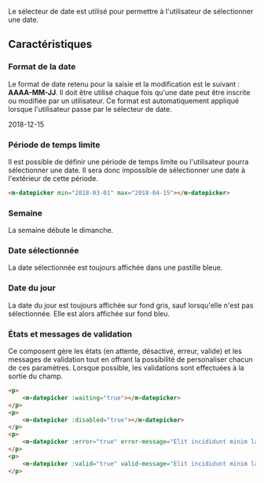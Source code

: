 Le sélecteur de date est utilisé pour permettre à l'utilisateur de sélectionner une date.

## Caractéristiques

### Format de la date
Le format de date retenu pour la saisie et la modification est le suivant&nbsp;: **AAAA-MM-JJ**. Il doit être utilisé chaque fois qu'une date peut être inscrite ou modifiée par un utilisateur. Ce format est automatiquement appliqué lorsque l'utilisateur passe par le sélecteur de date.
<m-panel class="mu-mt">
    <p>2018-12-15</p>
</m-panel>

### Période de temps limite
Il est possible de définir une période de temps limite ou l'utilisateur pourra sélectionner une date. Il sera donc impossible de sélectionner une date à l'extérieur de cette période.

<modul-demo>

```html
<m-datepicker min="2018-03-01" max="2018-04-15"></m-datepicker>
```

</modul-demo>

### Semaine
La semaine débute le dimanche.

### Date sélectionnée
La date sélectionnée est toujours affichée dans une pastille bleue.

### Date du jour
La date du jour est toujours affichée sur fond gris, sauf lorsqu'elle n'est pas sélectionnée. Elle est alors affichée sur fond bleu.

### États et messages de validation
Ce composent gère les états (en attente, désactivé, erreur, valide) et les messages de validation tout en offrant la possibilité de personaliser chacun de ces paramètres. Lorsque possible, les validations sont effectuées à la sortie du champ.

<modul-demo>

```html
<p>
    <m-datepicker :waiting="true"></m-datepicker>
</p>
<p>
    <m-datepicker :disabled="true"></m-datepicker>
</p>
<p>
    <m-datepicker :error="true" error-message="Elit incididunt minim laborum aliquip et laboris."></m-datepicker>
</p>
<p>
    <m-datepicker :valid="true" valid-message="Elit incididunt minim laborum aliquip et laboris."></m-datepicker>
</p>
```

</modul-demo>
